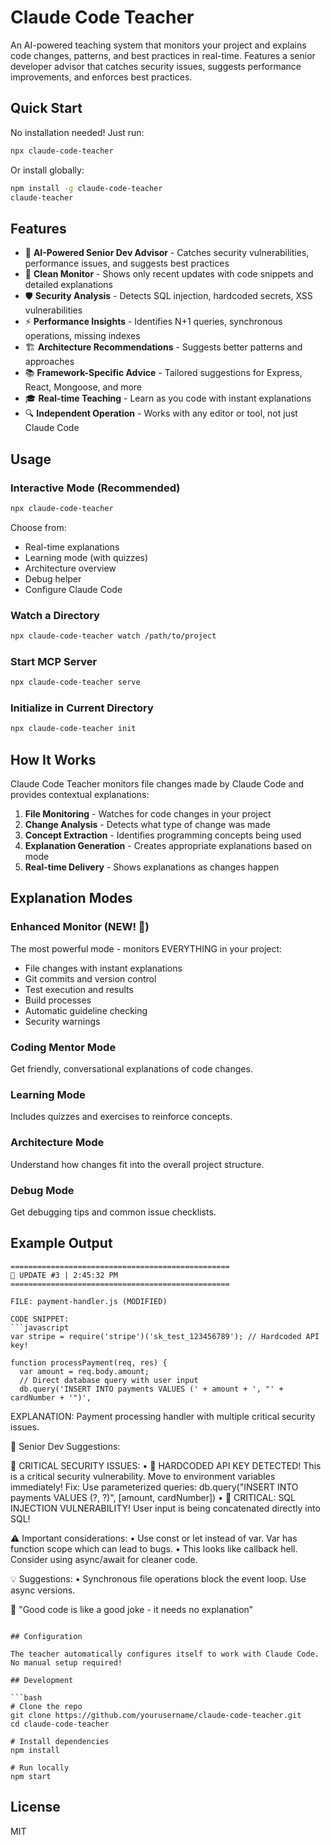 # Claude Code Teacher

An AI-powered teaching system that monitors your project and explains code changes, patterns, and best practices in real-time. Features a senior developer advisor that catches security issues, suggests performance improvements, and enforces best practices.

## Quick Start

No installation needed! Just run:

```bash
npx claude-code-teacher
```

Or install globally:

```bash
npm install -g claude-code-teacher
claude-teacher
```

## Features

- 🧙 **AI-Powered Senior Dev Advisor** - Catches security vulnerabilities, performance issues, and suggests best practices
- 👀 **Clean Monitor** - Shows only recent updates with code snippets and detailed explanations
- 🛡️ **Security Analysis** - Detects SQL injection, hardcoded secrets, XSS vulnerabilities
- ⚡ **Performance Insights** - Identifies N+1 queries, synchronous operations, missing indexes
- 🏗️ **Architecture Recommendations** - Suggests better patterns and approaches
- 📚 **Framework-Specific Advice** - Tailored suggestions for Express, React, Mongoose, and more
- 🎓 **Real-time Teaching** - Learn as you code with instant explanations
- 🔍 **Independent Operation** - Works with any editor or tool, not just Claude Code

## Usage

### Interactive Mode (Recommended)

```bash
npx claude-code-teacher
```

Choose from:
- Real-time explanations
- Learning mode (with quizzes)
- Architecture overview
- Debug helper
- Configure Claude Code

### Watch a Directory

```bash
npx claude-code-teacher watch /path/to/project
```

### Start MCP Server

```bash
npx claude-code-teacher serve
```

### Initialize in Current Directory

```bash
npx claude-code-teacher init
```

## How It Works

Claude Code Teacher monitors file changes made by Claude Code and provides contextual explanations:

1. **File Monitoring** - Watches for code changes in your project
2. **Change Analysis** - Detects what type of change was made
3. **Concept Extraction** - Identifies programming concepts being used
4. **Explanation Generation** - Creates appropriate explanations based on mode
5. **Real-time Delivery** - Shows explanations as changes happen

## Explanation Modes

### Enhanced Monitor (NEW! 🚀)
The most powerful mode - monitors EVERYTHING in your project:
- File changes with instant explanations
- Git commits and version control
- Test execution and results
- Build processes
- Automatic guideline checking
- Security warnings

### Coding Mentor Mode
Get friendly, conversational explanations of code changes.

### Learning Mode  
Includes quizzes and exercises to reinforce concepts.

### Architecture Mode
Understand how changes fit into the overall project structure.

### Debug Mode
Get debugging tips and common issue checklists.

## Example Output

```
=================================================
📝 UPDATE #3 | 2:45:32 PM
=================================================

FILE: payment-handler.js (MODIFIED)

CODE SNIPPET:
```javascript
var stripe = require('stripe')('sk_test_123456789'); // Hardcoded API key!

function processPayment(req, res) {
  var amount = req.body.amount;
  // Direct database query with user input
  db.query('INSERT INTO payments VALUES (' + amount + ', "' + cardNumber + '")',
```

EXPLANATION:
Payment processing handler with multiple critical security issues.

🧙 Senior Dev Suggestions:

🚨 CRITICAL SECURITY ISSUES:
   • 🚨 HARDCODED API KEY DETECTED! This is a critical security vulnerability. Move to environment variables immediately!
     Fix: Use parameterized queries: db.query("INSERT INTO payments VALUES (?, ?)", [amount, cardNumber])
   • 🚨 CRITICAL: SQL INJECTION VULNERABILITY! User input is being concatenated directly into SQL!

⚠️  Important considerations:
   • Use const or let instead of var. Var has function scope which can lead to bugs.
   • This looks like callback hell. Consider using async/await for cleaner code.

💡 Suggestions:
   • Synchronous file operations block the event loop. Use async versions.

💪 "Good code is like a good joke - it needs no explanation"
```

## Configuration

The teacher automatically configures itself to work with Claude Code. No manual setup required!

## Development

```bash
# Clone the repo
git clone https://github.com/yourusername/claude-code-teacher.git
cd claude-code-teacher

# Install dependencies
npm install

# Run locally
npm start
```

## License

MIT